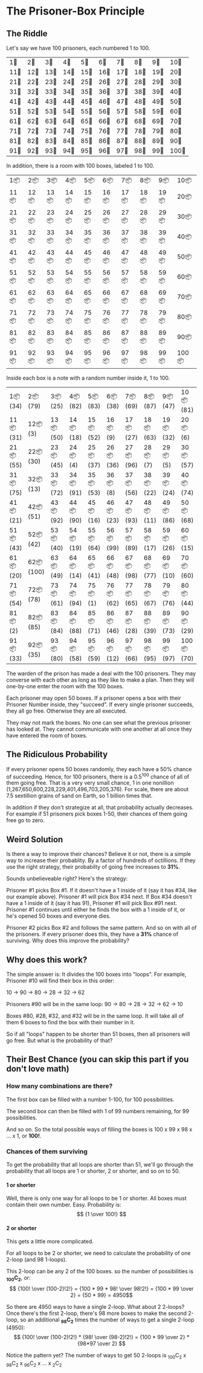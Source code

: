 # The Prisoner-Box Principle

## The Riddle

Let's say we have 100 prisoners, each numbered 1 to 100.

| | | | | | | | | | |
|---|---|---|---|---|---|---|---|---|---|
|1🧍|2🧍|3🧍|4🧍|5🧍|6🧍|7🧍|8🧍|9🧍|10🧍|
|11🧍|12🧍|13🧍|14🧍|15🧍|16🧍|17🧍|18🧍|19🧍|20🧍|
|21🧍|22🧍|23🧍|24🧍|25🧍|26🧍|27🧍|28🧍|29🧍|30🧍|
|31🧍|32🧍|33🧍|34🧍|35🧍|36🧍|37🧍|38🧍|39🧍|40🧍|
|41🧍|42🧍|43🧍|44🧍|45🧍|46🧍|47🧍|48🧍|49🧍|50🧍|
|51🧍|52🧍|53🧍|54🧍|55🧍|56🧍|57🧍|58🧍|59🧍|60🧍|
|61🧍|62🧍|63🧍|64🧍|65🧍|66🧍|67🧍|68🧍|69🧍|70🧍|
|71🧍|72🧍|73🧍|74🧍|75🧍|76🧍|77🧍|78🧍|79🧍|80🧍|
|81🧍|82🧍|83🧍|84🧍|85🧍|86🧍|87🧍|88🧍|89🧍|90🧍|
|91🧍|92🧍|93🧍|94🧍|95🧍|96🧍|97🧍|98🧍|99🧍|100🧍|

In addition, there is a room with 100 boxes, labeled 1 to 100.

| | | | | | | | | | |
|---|---|---|---|---|---|---|---|---|---|
|1📦|2📦|3📦|4📦|5📦|6📦|7📦|8📦|9📦|10📦|
|11📦|12📦|13📦|14📦|15📦|16📦|17📦|18📦|19📦|20📦|
|21📦|22📦|23📦|24📦|25📦|26📦|27📦|28📦|29📦|30📦|
|31📦|32📦|33📦|34📦|35📦|36📦|37📦|38📦|39📦|40📦|
|41📦|42📦|43📦|44📦|45📦|46📦|47📦|48📦|49📦|50📦|
|51📦|52📦|53📦|54📦|55📦|56📦|57📦|58📦|59📦|60📦|
|61📦|62📦|63📦|64📦|65📦|66📦|67📦|68📦|69📦|70📦|
|71📦|72📦|73📦|74📦|75📦|76📦|77📦|78📦|79📦|80📦|
|81📦|82📦|83📦|84📦|85📦|86📦|87📦|88📦|89📦|90📦|
|91📦|92📦|93📦|94📦|95📦|96📦|97📦|98📦|99📦|100📦|

Inside each box is a note with a random number inside it, 1 to 100.

| | | | | | | | | | |
|---|---|---|---|---|---|---|---|---|---|
|1📦(34)|2📦(79)|3📦(25)|4📦(82)|5📦(83)|6📦(38)|7📦(69)|8📦(87)|9📦(47)|10📦(81)|
|11📦(31)|12📦(3)|13📦(50)|14📦(18)|15📦(52)|16📦(9)|17📦(27)|18📦(63)|19📦(32)|20📦(6)|
|21📦(55)|22📦(30)|23📦(45)|24📦(4)|25📦(37)|26📦(36)|27📦(96)|28📦(7)|29📦(5)|30📦(57)|
|31📦(75)|32📦(13)|33📦(72)|34📦(91)|35📦(53)|36📦(8)|37📦(56)|38📦(22)|39📦(24)|40📦(74)|
|41📦(21)|42📦(51)|43📦(92)|44📦(90)|45📦(16)|46📦(23)|47📦(93)|48📦(11)|49📦(86)|50📦(68)|
|51📦(43)|52📦(42)|53📦(40)|54📦(19)|55📦(64)|56📦(99)|57📦(89)|58📦(17)|59📦(26)|60📦(15)|
|61📦(20)|62📦(100)|63📦(49)|64📦(14)|65📦(41)|66📦(48)|67📦(98)|68📦(77)|69📦(10)|70📦(60)|
|71📦(54)|72📦(78)|73📦(61)|74📦(94)|75📦(1)|76📦(62)|77📦(65)|78📦(67)|79📦(76)|80📦(44)|
|81📦(2)|82📦(85)|83📦(84)|84📦(88)|85📦(71)|86📦(46)|87📦(28)|88📦(39)|89📦(73)|90📦(29)|
|91📦(33)|92📦(35)|93📦(80)|94📦(58)|95📦(59)|96📦(12)|97📦(66)|98📦(95)|99📦(97)|100📦(70)|

The warden of the prison has made a deal with the 100 prisoners.  They may converse with each other as long as they like to make a plan.  Then they will one-by-one enter the room with the 100 boxes.

Each prisoner may open 50 boxes.  If a prisoner opens a box with their Prisoner Number inside, they "succeed".  If every single prisoner succeeds, they all go free.  Otherwise they are all executed.

They may not mark the boxes.  No one can see what the previous prisoner has looked at.  They cannot communicate with one another at all once they have entered the room of boxes.

## The Ridiculous Probability

If every prisoner opens 50 boxes randomly, they each have a 50% chance of succeeding.  Hence, for 100 prisoners, there is a 0.5<sup>100</sup> chance of all of them going free.  That is a very very small chance, 1 in one nonillion (1,267,650,600,228,229,401,496,703,205,376).  For scale, there are about 7.5 sextillion grains of sand on Earth, so 1 billion times that.

In addition if they don't strategize at all, that probability actually decreases.  For example if 51 prisoners pick boxes 1-50, their chances of them going free go to zero.

## Weird Solution

Is there a way to improve their chances?  Believe it or not, there is a simple way to increase their probablity.  By a factor of hundreds of octillions.  If they use the right strategy, their probabilty of going free increases to __31%__.

Sounds unbelieveable right?  Here's the strategy:

Prisoner #1 picks Box #1.  If it doesn't have a 1 inside of it (say it has #34, like our example above).  Prisoner #1 will pick Box #34 next.  If Box #34 doesn't have a 1 inside of it (say it has 91), Prisoner #1 will pick Box #91 next.  Prisoner #1 continues until either he finds the box with a 1 inside of it, or he's opened 50 boxes and everyone dies.

Prisoner #2 picks Box #2 and follows the same pattern.  And so on with all of the prisoners.  If every prisoner does this, they have a __31%__ chance of surviving.  Why does this improve the probability?

## Why does this work?

The simple answer is: It divides the 100 boxes into "loops".  For example, Prisoner #10 will find their box in this order:

10 &rarr; 90 &rarr; 80 &rarr; 28 &rarr; 32 &rarr; 62

Prisoners #90 will be in the same loop:
90 &rarr; 80 &rarr; 28 &rarr; 32 &rarr; 62 &rarr; 10

Boxes #80, #28, #32, and #32 will be in the same loop.  It will take all of them 6 boxes to find the box with their number in it.

So if all "loops" happen to be shorter than 51 boxes, then all prisoners will go free.  But what is the probability of that?

## Their Best Chance (you can skip this part if you don't love math)

### How many combinations are there?

The first box can be filled with a number 1-100, for 100 possibilities.

The second box can then be filled with 1 of 99 numbers remaining, for 99 possibilities.

And so on.  So the total possible ways of filling the boxes is 100 x 99 x 98 x ... x 1, or __100!__.

### Chances of them surviving

To get the probability that all loops are shorter than 51, we'll go through the probability that all loops are 1 or shorter, 2 or shorter, and so on to 50.

#### 1 or shorter

Well, there is only one way for all loops to be 1 or shorter.  All boxes must contain their own number.  Easy.  Probability is: $$ {1 \over 100!} $$

#### 2 or shorter

This gets a little more complicated.  

For all loops to be 2 or shorter, we need to calculate the probability of one 2-loop (and 98 1-loops).

This 2-loop can be any 2 of the 100 boxes.  so the number of possibilities is __<sub>100</sub>C<sub>2</sub>__, or: $$ {100! \over (100-2)!2!} = {100 * 99 * 98! \over 98!2!} = {100 * 99 \over 2} = {50 * 99} = 4950$$

So there are 4950 ways to have a single 2-loop.  What about 2 2-loops?  Once there's the first 2-loop, there's 98 more boxes to make the second 2-loop, so an additional __<sub>98</sub>C<sub>2</sub>__ times the number of ways to get a single 2-loop (4950): $$ {100! \over (100-2)!2!} * {98! \over (98-2)!2!} = {100 * 99 \over 2} * {98*97 \over 2} $$

Notice the pattern yet?  The number of ways to get 50 2-loops is <sub>100</sub>C<sub>2</sub> x <sub>98</sub>C<sub>2</sub> x <sub>96</sub>C<sub>2</sub> x ... x <sub>2</sub>C<sub>2</sub>